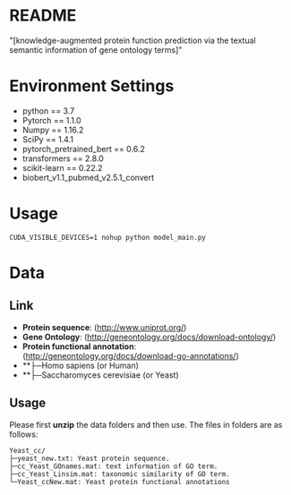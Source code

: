 # README
"[knowledge-augmented protein function prediction via the textual semantic information of gene ontology terms]"

# Environment Settings 
* python == 3.7   
* Pytorch == 1.1.0  
* Numpy == 1.16.2  
* SciPy == 1.4.1  
* pytorch_pretrained_bert == 0.6.2  
* transformers == 2.8.0  
* scikit-learn == 0.22.2  
* biobert_v1.1_pubmed_v2.5.1_convert

# Usage 
````
CUDA_VISIBLE_DEVICES=1 nohup python model_main.py 
````

# Data
## Link
* **Protein sequence**: (http://www.uniprot.org/)  
* **Gene Ontology**: (http://geneontology.org/docs/download-ontology/) 
* **Protein functional annotation**: (http://geneontology.org/docs/download-go-annotations/) 
* **├─Homo sapiens (or Human) 
* **├─Saccharomyces cerevisiae (or Yeast)  

## Usage
Please first **unzip** the data folders and then use. The files in folders are as follows:
````
Yeast_cc/
├─yeast_new.txt: Yeast protein sequence.  
├─cc_Yeast_GOnames.mat: text information of GO term.  
├─cc_Yeast_Linsim.mat: taxonomic similarity of GO term.  
└─Yeast_ccNew.mat: Yeast protein functional annotations

````

